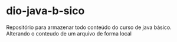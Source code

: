 # dio-java-b-sico
Repositório para armazenar todo conteúdo do curso de java básico.
Alterando o conteudo de um arquivo de forma local
